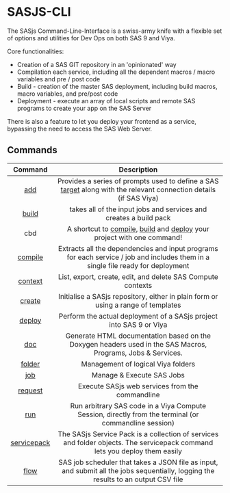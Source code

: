 # SASJS-CLI

The SASjs Command-Line-Interface is a swiss-army knife with a flexible set of options and utilities for Dev Ops on both SAS 9 and Viya.

Core functionalities:

- Creation of a SAS GIT repository in an 'opinionated' way
- Compilation each service, including all the dependent macros / macro variables and pre / post code
- Build - creation of the master SAS deployment, including build macros, macro variables, and pre/post code
- Deployment - execute an array of local scripts and remote SAS programs to create your app on the SAS Server

There is also a feature to let you deploy your frontend as a service, bypassing the need to access the SAS Web Server.

## Commands

|           Command           |                                                                      Description                                                                      |
| :-------------------------: | :---------------------------------------------------------------------------------------------------------------------------------------------------: |
|         [add](/add)         | Provides a series of prompts used to define a SAS [target](https://sasjs.io/glossary#target) along with the relevant connection details (if SAS Viya) |
|       [build](/build)       |                                           takes all of the input jobs and services and creates a build pack                                           |
|             cbd             |                        A shortcut to [compile](/compile), [build](/build) and [deploy](/deploy) your project with one command!                        |
|     [compile](/compile)     |            Extracts all the dependencies and input programs for each service / job and includes them in a single file ready for deployment            |
|     [context](/context)     |                                              List, export, create, edit, and delete SAS Compute contexts                                              |
|      [create](/create)      |                                   Initialise a SASjs repository, either in plain form or using a range of templates                                   |
|      [deploy](/deploy)      |                                          Perform the actual deployment of a SASjs project into SAS 9 or Viya                                          |
|         [doc](/doc)         |                      Generate HTML documentation based on the Doxygen headers used in the SAS Macros, Programs, Jobs & Services.                      |
|      [folder](/folder)      |                                                          Management of logical Viya folders                                                           |
|         [job](/job)         |                                                               Manage & Execute SAS Jobs                                                               |
|     [request](/request)     |                                                    Execute SASjs web services from the commandline                                                    |
|         [run](/run)         |                         Run arbitrary SAS code in a Viya Compute Session, directly from the terminal (or commandline session)                         |
| [servicepack](/servicepack) |              The SASjs Service Pack is a collection of services and folder objects. The servicepack command lets you deploy them easily               |
|        [flow](/flow)        |          SAS job scheduler that takes a JSON file as input, and submit all the jobs sequentially, logging the results to an output CSV file           |
